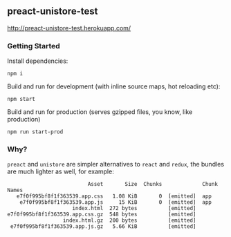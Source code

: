 ## preact-unistore-test

http://preact-unistore-test.herokuapp.com/

### Getting Started

Install dependencies:

```
npm i
```

Build and run for development (with inline source maps, hot reloading etc):

```
npm start
```

Build and run for production (serves gzipped files, you know, like production)

```
npm run start-prod
```

### Why?

`preact` and `unistore` are simpler alternatives to `react` and `redux`, the bundles are much lighter as well, for example:

```
                          Asset       Size  Chunks             Chunk Names
   e7f0f995bf8f1f363539.app.css   1.08 KiB       0  [emitted]  app
    e7f0f995bf8f1f363539.app.js     15 KiB       0  [emitted]  app
                     index.html  272 bytes          [emitted]
e7f0f995bf8f1f363539.app.css.gz  548 bytes          [emitted]
                  index.html.gz  200 bytes          [emitted]
 e7f0f995bf8f1f363539.app.js.gz   5.66 KiB          [emitted]
```
